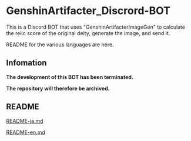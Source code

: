 # GenshinArtifacter_Discrord-BOT
This is a Discord BOT that uses "GenshinArtifacterImageGen" to calculate the relic score of the original deity, generate the image, and send it.

README for the various languages are here.

## Infomation
**The development of this BOT has been terminated.**

**The repository will therefore be archived.**

## README

[README-ja.md](https://github.com/tarou-software/GenshinArtifacter_Discrord-BOT/blob/main/README-ja.md)

[README-en.md](https://github.com/tarou-software/GenshinArtifacter_Discrord-BOT/blob/main/README-en.md)
